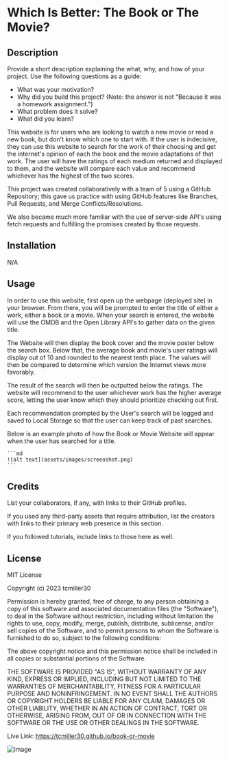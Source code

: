 # Which Is Better: The Book or The Movie?

## Description

Provide a short description explaining the what, why, and how of your project. Use the following questions as a guide:

- What was your motivation?
- Why did you build this project? (Note: the answer is not "Because it was a homework assignment.")
- What problem does it solve?
- What did you learn?

This website is for users who are looking to watch a new movie or read a new book, but don't know which one to start with. If the user is indecisive, they can use this website to search for the work of their choosing and get the internet's opinion of each the book and the movie adaptations of that work. The user will have the ratings of each medium returned and displayed to them, and the website will compare each value and recommend whichever has the highest of the two scores.

This project was created collaboratively with a team of 5 using a GitHub Repository; this gave us practice with using GitHub features like Branches, Pull Requests, and Merge Conflicts/Resolutions.

We also became much more familiar with the use of server-side API's using fetch requests and fulfilling the promises created by those requests.



## Installation

N/A

## Usage

In order to use this website, first open up the webpage (deployed site) in your browser. From there, you will be prompted to enter the title of either a work, either a book or a movie. When your search is entered, the website will use the OMDB and the Open Library API's to gather data on the given title.

The Website will then display the book cover and the movie poster below the search box. Below that, the average book and movie's user ratings will display out of 10 and rounded to the nearest tenth place. The values will then be compared to determine which version the Internet views more favorably. 

The result of the search will then be outputted below the ratings. The website will recommend to the user whichever work has the higher average score, letting the user know which they should prioritize checking out first.

Each recommendation prompted by the User's search will be logged and saved to Local Storage so that the user can keep track of past searches.

Below is an example photo of how the Book or Movie Website will appear when the user has searched for a title.

    ```md
    ![alt text](assets/images/screenshot.png)
    ```

## Credits

List your collaborators, if any, with links to their GitHub profiles.

If you used any third-party assets that require attribution, list the creators with links to their primary web presence in this section.

If you followed tutorials, include links to those here as well.

## License

MIT License

Copyright (c) 2023 tcmiller30

Permission is hereby granted, free of charge, to any person obtaining a copy
of this software and associated documentation files (the "Software"), to deal
in the Software without restriction, including without limitation the rights
to use, copy, modify, merge, publish, distribute, sublicense, and/or sell
copies of the Software, and to permit persons to whom the Software is
furnished to do so, subject to the following conditions:

The above copyright notice and this permission notice shall be included in all
copies or substantial portions of the Software.

THE SOFTWARE IS PROVIDED "AS IS", WITHOUT WARRANTY OF ANY KIND, EXPRESS OR
IMPLIED, INCLUDING BUT NOT LIMITED TO THE WARRANTIES OF MERCHANTABILITY,
FITNESS FOR A PARTICULAR PURPOSE AND NONINFRINGEMENT. IN NO EVENT SHALL THE
AUTHORS OR COPYRIGHT HOLDERS BE LIABLE FOR ANY CLAIM, DAMAGES OR OTHER
LIABILITY, WHETHER IN AN ACTION OF CONTRACT, TORT OR OTHERWISE, ARISING FROM,
OUT OF OR IN CONNECTION WITH THE SOFTWARE OR THE USE OR OTHER DEALINGS IN THE
SOFTWARE.

Live Link: https://tcmiller30.github.io/book-or-movie

![image](https://user-images.githubusercontent.com/107505824/219543974-a86e274f-9506-4cfa-b7ad-cd0756c62b5f.png)
